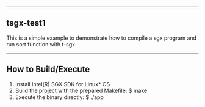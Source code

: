 ------------------------
tsgx-test1
------------------------
This is a simple example to demonstrate how to
compile a sgx program and run sort function with t-sgx.

------------------------------------
How to Build/Execute
------------------------------------
1. Install Intel(R) SGX SDK for Linux* OS
2. Build the project with the prepared Makefile:
    $ make
3. Execute the binary directly:
    $ ./app

